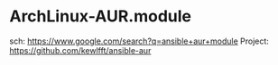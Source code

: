 # ArchLinux-AUR.module
sch: https://www.google.com/search?q=ansible+aur+module Project: https://github.com/kewlfft/ansible-aur
